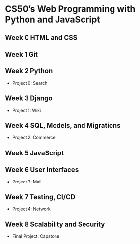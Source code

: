 # CS50’s Web Programming with Python and JavaScript

## Week 0 HTML and CSS

## Week 1 Git

## Week 2 Python

- Project 0: Search

## Week 3 Django

- Project 1: Wiki

## Week 4 SQL, Models, and Migrations

- Project 2: Commerce

## Week 5 JavaScript

## Week 6 User Interfaces

- Project 3: Mail

## Week 7 Testing, CI/CD

- Project 4: Network

## Week 8 Scalability and Security

- Final Project: Capstone
